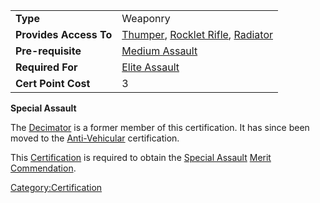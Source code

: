 |                        |                                                                                                                    |
| ---------------------- | ------------------------------------------------------------------------------------------------------------------ |
| **Type**               | Weaponry                                                                                                           |
| **Provides Access To** | [Thumper](Thumper.md "wikilink"), [Rocklet Rifle](Rocklet_Rifle.md "wikilink"), [Radiator](Radiator.md "wikilink") |
| **Pre-requisite**      | [Medium Assault](Medium_Assault.md "wikilink")                                                                     |
| **Required For**       | [Elite Assault](Elite_Assault.md "wikilink")                                                                       |
| **Cert Point Cost**    | 3                                                                                                                  |

**Special Assault**

The [Decimator](Decimator.md "wikilink") is a former member of this
certification. It has since been moved to the
[Anti-Vehicular](Anti-Vehicular.md "wikilink") certification.

This [Certification](Certification.md "wikilink") is required to obtain the
[Special Assault](</Special_Assault_(Merit)> "wikilink") [Merit
Commendation](Merit_Commendation.md "wikilink").

[Category:Certification](Category:Certification.md "wikilink")
